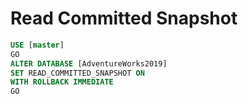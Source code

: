 # Read Committed Snapshot

```sql	
USE [master]
GO
ALTER DATABASE [AdventureWorks2019] 
SET READ_COMMITTED_SNAPSHOT ON 
WITH ROLLBACK IMMEDIATE
GO
```